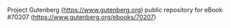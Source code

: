 Project Gutenberg (https://www.gutenberg.org) public repository for
eBook #70207 (https://www.gutenberg.org/ebooks/70207)
